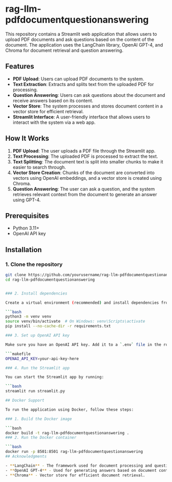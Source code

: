 # rag-llm-pdfdocumentquestionanswering
This repository contains a Streamlit web application that allows users to upload PDF documents and ask questions based on the content of the document. The application uses the LangChain library, OpenAI GPT-4, and Chroma for document retrieval and question answering.



## Features

- **PDF Upload**: Users can upload PDF documents to the system.
- **Text Extraction**: Extracts and splits text from the uploaded PDF for processing.
- **Question Answering**: Users can ask questions about the document and receive answers based on its content.
- **Vector Store**: The system processes and stores document content in a vector store for efficient retrieval.
- **Streamlit Interface**: A user-friendly interface that allows users to interact with the system via a web app.

## How It Works

1. **PDF Upload**: The user uploads a PDF file through the Streamlit app.
2. **Text Processing**: The uploaded PDF is processed to extract the text.
3. **Text Splitting**: The document text is split into smaller chunks to make it easier to search through.
4. **Vector Store Creation**: Chunks of the document are converted into vectors using OpenAI embeddings, and a vector store is created using Chroma.
5. **Question Answering**: The user can ask a question, and the system retrieves relevant context from the document to generate an answer using GPT-4.

## Prerequisites

- Python 3.11+
- OpenAI API key

## Installation

### 1. Clone the repository

```bash
git clone https://github.com/yourusername/rag-llm-pdfdocumentquestionanswering.git
cd rag-llm-pdfdocumentquestionanswering


### 2. Install dependencies

Create a virtual environment (recommended) and install dependencies from `requirements.txt`:

```bash
python3 -m venv venv
source venv/bin/activate  # On Windows: venv\Scripts\activate
pip install --no-cache-dir -r requirements.txt

### 3. Set up OpenAI API key

Make sure you have an OpenAI API key. Add it to a `.env` file in the root directory of the project:

```makefile
OPENAI_API_KEY=your-api-key-here

### 4. Run the Streamlit app

You can start the Streamlit app by running:

```bash
streamlit run streamlit.py

## Docker Support

To run the application using Docker, follow these steps:

### 1. Build the Docker image

```bash
docker build -t rag-llm-pdfdocumentquestionanswering .
### 2. Run the Docker container

```bash
docker run -p 8501:8501 rag-llm-pdfdocumentquestionanswering
## Acknowledgments

- **LangChain** - The framework used for document processing and question answering.
- **OpenAI GPT-4** - Used for generating answers based on document content.
- **Chroma** - Vector store for efficient document retrieval.



